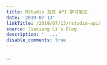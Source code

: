 ```yaml
---
title: RStudio 及其 API 学习笔记
date: '2019-07-13'
linkTitle: /2019/07/13/rstudio-api/
source: Jiaxiang Li's Blog
description: '  ...'
disable_comments: true
---
```

  ...